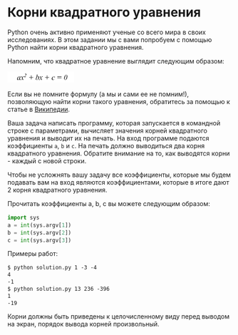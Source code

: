 # Корни квадратного уравнения

Python очень активно применяют ученые со всего мира в своих исследованиях.
В этом задании мы с вами попробуем с помощью Python найти корни квадратного уравнения.

Напомним, что квадратное уравнение выглядит следующим образом:

<img src="equation.png">

Если вы не помните формулу (а мы и сами ее не помним!), позволяющую найти корни такого уравнения,
обратитесь за помощью к статье в [Википедии](https://ru.wikipedia.org/wiki/%D0%9A%D0%B2%D0%B0%D0%B4%D1%80%D0%B0%D1%82%D0%BD%D0%BE%D0%B5_%D1%83%D1%80%D0%B0%D0%B2%D0%BD%D0%B5%D0%BD%D0%B8%D0%B5).

Ваша задача написать программу, которая запускается в командной строке с параметрами,
вычисляет значения корней квадратного уравнения и выводит их на печать.
На вход программе подаются коэффициенты `a`, `b` и `c`. На печать должно выводиться два корня квадратного уравнения.
Обратите внимание на то, как выводятся корни - каждый с новой строки.

Чтобы не усложнять вашу задачу все коэффициенты, которые мы будем подавать вам на вход являются коэффициентами,
которые в итоге дают 2 корня квадратного уравнения.

Прочитать коэффициенты a,  b,  c вы можете следующим образом:

```python
import sys
a = int(sys.argv[1])
b = int(sys.argv[2])
c = int(sys.argv[3])
```

Примеры работ:

```shell
$ python solution.py 1 -3 -4
4
-1
$ python solution.py 13 236 -396
1
-19
```

Корни должны быть приведены к целочисленному виду перед выводом на экран, порядок вывода корней произвольный.
